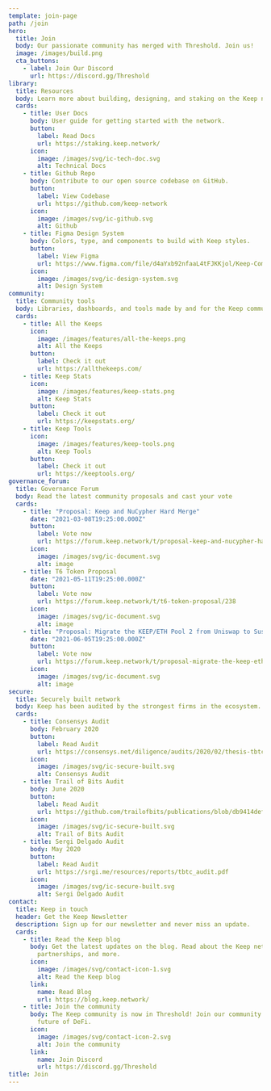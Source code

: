 ```yaml
---
template: join-page
path: /join
hero:
  title: Join
  body: Our passionate community has merged with Threshold. Join us!
  image: /images/build.png
  cta_buttons:
    - label: Join Our Discord
      url: https://discord.gg/Threshold
library:
  title: Resources
  body: Learn more about building, designing, and staking on the Keep network.
  cards:
    - title: User Docs
      body: User guide for getting started with the network.
      button:
        label: Read Docs
        url: https://staking.keep.network/
      icon:
        image: /images/svg/ic-tech-doc.svg
        alt: Technical Docs
    - title: Github Repo
      body: Contribute to our open source codebase on GitHub.
      button:
        label: View Codebase
        url: https://github.com/keep-network
      icon:
        image: /images/svg/ic-github.svg
        alt: Github
    - title: Figma Design System
      body: Colors, type, and components to build with Keep styles.
      button:
        label: View Figma
        url: https://www.figma.com/file/d4aYxb92nfaaL4tFJKKjol/Keep-Community-Design-System
      icon:
        image: /images/svg/ic-design-system.svg
        alt: Design System
community:
  title: Community tools
  body: Libraries, dashboards, and tools made by and for the Keep community.
  cards:
    - title: All the Keeps
      icon:
        image: /images/features/all-the-keeps.png
        alt: All the Keeps
      button:
        label: Check it out
        url: https://allthekeeps.com/
    - title: Keep Stats
      icon:
        image: /images/features/keep-stats.png
        alt: Keep Stats
      button:
        label: Check it out
        url: https://keepstats.org/
    - title: Keep Tools
      icon:
        image: /images/features/keep-tools.png
        alt: Keep Tools
      button:
        label: Check it out
        url: https://keeptools.org/
governance_forum:
  title: Governance Forum
  body: Read the latest community proposals and cast your vote
  cards:
    - title: "Proposal: Keep and NuCypher Hard Merge"
      date: "2021-03-08T19:25:00.000Z"
      button:
        label: Vote now
        url: https://forum.keep.network/t/proposal-keep-and-nucypher-hard-merge/74
      icon:
        image: /images/svg/ic-document.svg
        alt: image
    - title: T6 Token Proposal
      date: "2021-05-11T19:25:00.000Z"
      button:
        label: Vote now
        url: https://forum.keep.network/t/t6-token-proposal/238
      icon:
        image: /images/svg/ic-document.svg
        alt: image
    - title: "Proposal: Migrate the KEEP/ETH Pool 2 from Uniswap to Sushiswap"
      date: "2021-06-05T19:25:00.000Z"
      button:
        label: Vote now
        url: https://forum.keep.network/t/proposal-migrate-the-keep-eth-pool-2-from-uniswap-to-sushiswap/280
      icon:
        image: /images/svg/ic-document.svg
        alt: image
secure:
  title: Securely built network
  body: Keep has been audited by the strongest firms in the ecosystem.
  cards:
    - title: Consensys Audit
      body: February 2020
      button:
        label: Read Audit
        url: https://consensys.net/diligence/audits/2020/02/thesis-tbtc-and-keep
      icon:
        image: /images/svg/ic-secure-built.svg
        alt: Consensys Audit
    - title: Trail of Bits Audit
      body: June 2020
      button:
        label: Read Audit
        url: https://github.com/trailofbits/publications/blob/db9414def9f575465a47fef5489eb54d9c543eb5/reviews/thesis-summary.pdf
      icon:
        image: /images/svg/ic-secure-built.svg
        alt: Trail of Bits Audit
    - title: Sergi Delgado Audit
      body: May 2020
      button:
        label: Read Audit
        url: https://srgi.me/resources/reports/tbtc_audit.pdf
      icon:
        image: /images/svg/ic-secure-built.svg
        alt: Sergi Delgado Audit
contact:
  title: Keep in touch
  header: Get the Keep Newsletter
  description: Sign up for our newsletter and never miss an update.
  cards:
    - title: Read the Keep blog
      body: Get the latest updates on the blog. Read about the Keep network, tBTC,
        partnerships, and more.
      icon:
        image: /images/svg/contact-icon-1.svg
        alt: Read the Keep blog
      link:
        name: Read Blog
        url: https://blog.keep.network/
    - title: Join the community
      body: The Keep community is now in Threshold! Join our community there for the
        future of DeFi.
      icon:
        image: /images/svg/contact-icon-2.svg
        alt: Join the community
      link:
        name: Join Discord
        url: https://discord.gg/Threshold
title: Join
---
```

